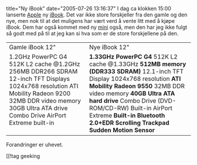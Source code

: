 title="Ny iBook"
date="2005-07-26 13:16:37"
I dag ca klokken 15:00 lanserte <a href="http://www.apple.no/">Apple</a> ny <a href="http://www.apple.com/no/ibook/">iBook</a>. Det var ikke store forskjeller fra den gamle og den nye, men nok til at det muligens har vært verd å vente litt med å kjøpe iBook. Dem har også kommet med ny <a href="http://www.apple.com/no/macmini/">mini</a> også, men den har jeg ikke fulgt så godt med på til at jeg kan si hva som er de store forskjellene på den.

<table><tr><td>Gamle iBook 12"</td><td>Nye iBook 12"</td></tr><tr valign="top"><td>1.2GHz PowerPC G4
512K L2 cache @1.2GHz
256MB DDR266 SDRAM
12-inch TFT Displays
1024x768 resolution
ATI Mobility Radeon 9200
32MB DDR video memory
30GB Ultra ATA drive
Combo Drive
AirPort Extreme built-in</td><td><strong>1.33GHz PowerPC G4</strong>
512K L2 cache @1.33GHz
<strong>512MB memory (DDR333 SDRAM)</strong>
12.1-inch TFT Display
1024x768 resolution
<strong>ATI Mobility Radeon 9550</strong>
32MB DDR video memory
<strong>40GB Ultra ATA hard drive</strong>
Combo Drive (DVD-ROM/CD-RW)
Built-in AirPort Extreme
<strong>Built-in Bluetooth 2.0+EDR</strong>
<strong>Scrolling Trackpad</strong>
<strong>Sudden Motion Sensor</strong></td></tr></table>

Forandringer er uhevet.

[[!tag  geeking
